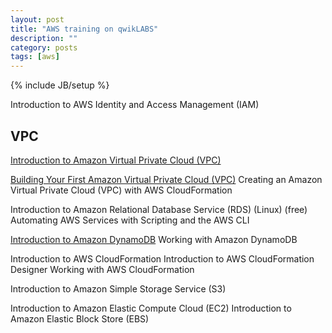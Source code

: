 ```yaml
---
layout: post
title: "AWS training on qwikLABS"
description: ""
category: posts
tags: [aws]
---
```

{% include JB/setup %}

Introduction to AWS Identity and Access Management (IAM)

## VPC
[Introduction to Amazon Virtual Private Cloud (VPC)](https://qwiklabs.com/focuses/2546?search=124038)

[Building Your First Amazon Virtual Private Cloud (VPC)](https://qwiklabs.com/focuses/2546?search=124048)
Creating an Amazon Virtual Private Cloud (VPC) with AWS CloudFormation

Introduction to Amazon Relational Database Service (RDS) (Linux) (free)
Automating AWS Services with Scripting and the AWS CLI

[Introduction to Amazon DynamoDB](https://qwiklabs.com/focuses/2376?search=124042)
Working with Amazon DynamoDB

Introduction to AWS CloudFormation
Introduction to AWS CloudFormation Designer
Working with AWS CloudFormation

Introduction to Amazon Simple Storage Service (S3)

Introduction to Amazon Elastic Compute Cloud (EC2)
Introduction to Amazon Elastic Block Store (EBS)